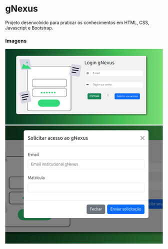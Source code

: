 # gNexus

Projeto desenvolvido para praticar os conhecimentos em HTML, CSS, Javascript e Bootstrap.

### Imagens

![Tela de Login](./_img/login.png)
![Modal de Cadastral](./_img/modal.png)